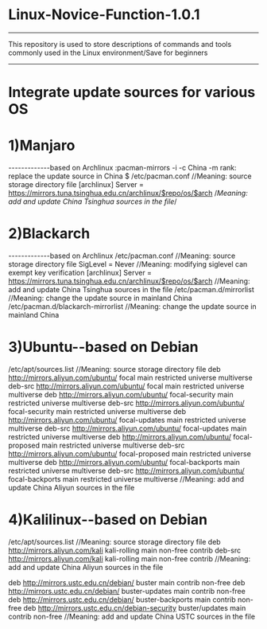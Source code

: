 # Linux-Novice-Function-1.0.1
-----------------------------
This repository is used to store descriptions of commands and tools commonly used in the Linux environment/Save for beginners

-----------------------------

# Integrate update sources for various OS

# 1)Manjaro
-------------based on Archlinux
:pacman-mirrors -i -c China -m rank:
replace the update source in China
  $ /etc/pacman.conf                                 //Meaning: source storage directory file
[archlinux]
Server = https://mirrors.tuna.tsinghua.edu.cn/archlinux/$repo/os/$arch
/*Meaning: add and update China Tsinghua sources in the file*/

# 2)Blackarch
-------------based on Archlinux
/etc/pacman.conf                                                                                 //Meaning: source storage directory file
SigLevel = Never                                                                                 //Meaning: modifying siglevel can exempt key verification
[archlinux]
Server = https://mirrors.tuna.tsinghua.edu.cn/archlinux/$repo/os/$arch                           //Meaning: add and update China Tsinghua sources in the file
/etc/pacman.d/mirrorlist                                                                         //Meaning: change the update source in mainland China
/etc/pacman.d/blackarch-mirrorlist                                                               //Meaning: change the update source in mainland China

# 3)Ubuntu--based on Debian
/etc/apt/sources.list                                                                            //Meaning: source storage directory file
deb http://mirrors.aliyun.com/ubuntu/ focal main restricted universe multiverse
deb-src http://mirrors.aliyun.com/ubuntu/ focal main restricted universe multiverse
deb http://mirrors.aliyun.com/ubuntu/ focal-security main restricted universe multiverse
deb-src http://mirrors.aliyun.com/ubuntu/ focal-security main restricted universe multiverse
deb http://mirrors.aliyun.com/ubuntu/ focal-updates main restricted universe multiverse
deb-src http://mirrors.aliyun.com/ubuntu/ focal-updates main restricted universe multiverse
deb http://mirrors.aliyun.com/ubuntu/ focal-proposed main restricted universe multiverse
deb-src http://mirrors.aliyun.com/ubuntu/ focal-proposed main restricted universe multiverse
deb http://mirrors.aliyun.com/ubuntu/ focal-backports main restricted universe multiverse
deb-src http://mirrors.aliyun.com/ubuntu/ focal-backports main restricted universe multiverse    //Meaning: add and update China Aliyun sources in the file

# 4)Kalilinux--based on Debian
/etc/apt/sources.list                                                                            //Meaning: source storage directory file
deb http://mirrors.aliyun.com/kali kali-rolling main non-free contrib
deb-src http://mirrors.aliyun.com/kali kali-rolling main non-free contrib                        //Meaning: add and update China Aliyun sources in the file

deb http://mirrors.ustc.edu.cn/debian/ buster main contrib non-free
deb http://mirrors.ustc.edu.cn/debian/ buster-updates main contrib non-free
deb http://mirrors.ustc.edu.cn/debian/ buster-backports main contrib non-free
deb http://mirrors.ustc.edu.cn/debian-security buster/updates main contrib non-free              //Meaning: add and update China USTC sources in the file
